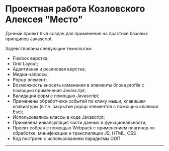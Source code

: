 # Проектная работа Козловского Алексея "Место"

Данный проект был создан для применения на практике базовых принципов Javascript.

Задействованы следующие технологии:
* Flexbox верстка;
* Grid Layout;
* Адаптивная и резиновая верстка;
* Медиа-запросы;
* Popup элемент;
* Возможность вносить изменения в элементы блока profile с помощью применения Javascript;
* Валидация форм с помощью Javascript;
* Применены обработчики событий по клику мыши, клавишам клавиатуры (в т.ч. закрытие popup элементов с помощью клавиши Esc);
* Использовались классы в коде Javascript;
* Применена инкапсуляция части данных и функциональности;
* Проект собран с помощью Webpack с применением плагинов по обработке, минификации и транспиляции JS, HTML, CSS
* Код построен с использованием парадигмы ООП

------ 
